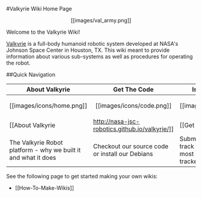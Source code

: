 #Valkyrie Wiki Home Page  

<p align="center">[[images/val_army.png]]</p>
Welcome to the Valkyrie Wiki!

[Valkyrie](http://nasa-jsc-robotics.github.io/valkyrie/) is a full-body humanoid robotic system developed at NASA's Johnson Space Center in Houston, TX.  This wiki meant to provide information about various sub-systems as well as procedures for operating the robot.

##Quick Navigation

| About Valkyrie | Get The Code | Issues & Tickets | Contact Us |
|---|---|---|---|
| <p align="center">[[images/icons/home.png]]</p> | <p align="center">[[images/icons/code.png]]</p> | <p align="center">[[images/icons/bug.png]]</p> | <p align="center">[[images/icons/envelope-closed.png]]</p> |
| [[About Valkyrie|http://nasa-jsc-robotics.github.io/valkyrie/]] | [[Get the code|Get-Valkyrie-Code]] | [[Find a bug?|https://github.com/NASA-JSC-Robotics/valkyrie/issues]] | [[Got questions?|Contact-Us]]|
| The Valkyrie Robot platform - why we built it and what it does | Checkout our source code or install our Debians | Submit issues/bugs and track tickets - get the most out of our issue tracker with [[ZenHub|https://chrome.google.com/webstore/detail/zenhub-for-github/ogcgkffhplmphkaahpmffcafajaocjbd]] | Comments? Questions? Concerns? Contact us! |


See the following page to get started making your own wikis:
* [[How-To-Make-Wikis]]